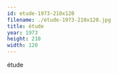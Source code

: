 ```yaml
---
id: etude-1973-210x120
filename: ./etude-1973-210x120.jpg
title: étude
year: 1973
height: 210
width: 120
---
```


étude
